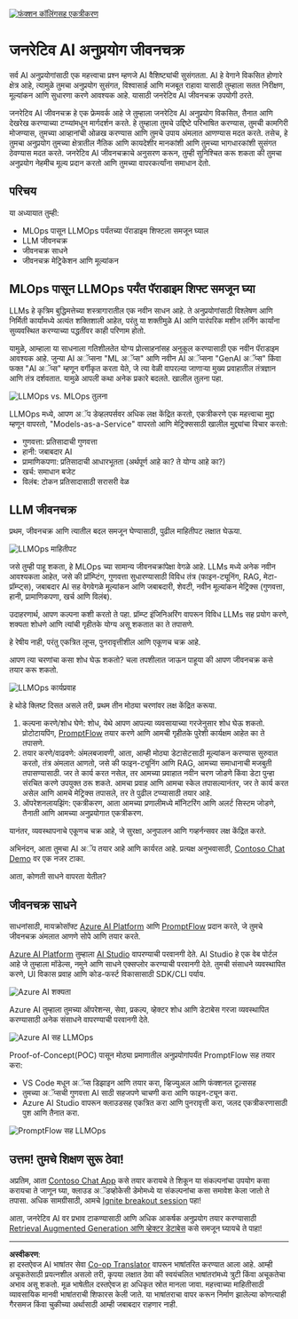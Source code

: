 <!--
CO_OP_TRANSLATOR_METADATA:
{
  "original_hash": "b9d32511b27373a1b21b5789d4fda057",
  "translation_date": "2025-10-17T13:41:00+00:00",
  "source_file": "14-the-generative-ai-application-lifecycle/README.md",
  "language_code": "mr"
}
-->
[![फंक्शन कॉलिंगसह एकत्रीकरण](../../../translated_images/14-lesson-banner.066d74a31727ac121eeac06376a068a397d8e335281e63ce94130d11f516e46b.mr.png)](https://youtu.be/ewtQY_RJrzs?si=dyJ2bjiljH7UUHCh)

# जनरेटिव AI अनुप्रयोग जीवनचक्र

सर्व AI अनुप्रयोगांसाठी एक महत्त्वाचा प्रश्न म्हणजे AI वैशिष्ट्यांची सुसंगतता. AI हे वेगाने विकसित होणारे क्षेत्र आहे, त्यामुळे तुमचा अनुप्रयोग सुसंगत, विश्वासार्ह आणि मजबूत राहावा यासाठी तुम्हाला सतत निरीक्षण, मूल्यांकन आणि सुधारणा करणे आवश्यक आहे. यासाठी जनरेटिव AI जीवनचक्र उपयोगी ठरते.

जनरेटिव AI जीवनचक्र हे एक फ्रेमवर्क आहे जे तुम्हाला जनरेटिव AI अनुप्रयोग विकसित, तैनात आणि देखरेख करण्याच्या टप्प्यांमधून मार्गदर्शन करते. हे तुम्हाला तुमचे उद्दिष्टे परिभाषित करण्यास, तुमची कामगिरी मोजण्यास, तुमच्या आव्हानांची ओळख करण्यास आणि तुमचे उपाय अंमलात आणण्यास मदत करते. तसेच, हे तुमचा अनुप्रयोग तुमच्या क्षेत्रातील नैतिक आणि कायदेशीर मानकांशी आणि तुमच्या भागधारकांशी सुसंगत ठेवण्यास मदत करते. जनरेटिव AI जीवनचक्राचे अनुसरण करून, तुम्ही सुनिश्चित करू शकता की तुमचा अनुप्रयोग नेहमीच मूल्य प्रदान करतो आणि तुमच्या वापरकर्त्यांना समाधान देतो.

## परिचय

या अध्यायात तुम्ही:

- MLOps पासून LLMOps पर्यंतच्या पॅराडाइम शिफ्टला समजून घ्याल
- LLM जीवनचक्र
- जीवनचक्र साधने
- जीवनचक्र मेट्रिकेशन आणि मूल्यांकन

## MLOps पासून LLMOps पर्यंत पॅराडाइम शिफ्ट समजून घ्या

LLMs हे कृत्रिम बुद्धिमत्तेच्या शस्त्रागारातील एक नवीन साधन आहे. ते अनुप्रयोगांसाठी विश्लेषण आणि निर्मिती कार्यांमध्ये अत्यंत शक्तिशाली आहेत, परंतु या शक्तीमुळे AI आणि पारंपरिक मशीन लर्निंग कार्यांना सुव्यवस्थित करण्याच्या पद्धतींवर काही परिणाम होतो.

यामुळे, आम्हाला या साधनाला गतिशीलतेत योग्य प्रोत्साहनांसह अनुकूल करण्यासाठी एक नवीन पॅराडाइम आवश्यक आहे. जुन्या AI अॅप्सना "ML अॅप्स" आणि नवीन AI अॅप्सना "GenAI अॅप्स" किंवा फक्त "AI अॅप्स" म्हणून वर्गीकृत करता येते, जे त्या वेळी वापरल्या जाणाऱ्या मुख्य प्रवाहातील तंत्रज्ञान आणि तंत्र दर्शवतात. यामुळे आपली कथा अनेक प्रकारे बदलते. खालील तुलना पहा.

![LLMOps vs. MLOps तुलना](../../../translated_images/01-llmops-shift.29bc933cb3bb0080a562e1655c0c719b71a72c3be6252d5c564b7f598987e602.mr.png)

LLMOps मध्ये, आपण अॅप डेव्हलपर्सवर अधिक लक्ष केंद्रित करतो, एकत्रीकरणे एक महत्त्वाचा मुद्दा म्हणून वापरतो, "Models-as-a-Service" वापरतो आणि मेट्रिक्ससाठी खालील मुद्द्यांचा विचार करतो:

- गुणवत्ता: प्रतिसादाची गुणवत्ता
- हानी: जबाबदार AI
- प्रामाणिकपणा: प्रतिसादाची आधारभूतता (अर्थपूर्ण आहे का? ते योग्य आहे का?)
- खर्च: समाधान बजेट
- विलंब: टोकन प्रतिसादासाठी सरासरी वेळ

## LLM जीवनचक्र

प्रथम, जीवनचक्र आणि त्यातील बदल समजून घेण्यासाठी, पुढील माहितीपट लक्षात घेऊया.

![LLMOps माहितीपट](../../../translated_images/02-llmops.70a942ead05a7645db740f68727d90160cb438ab71f0fb20548bc7fe5cad83ff.mr.png)

जसे तुम्ही पाहू शकता, हे MLOps च्या सामान्य जीवनचक्रांपेक्षा वेगळे आहे. LLMs मध्ये अनेक नवीन आवश्यकता आहेत, जसे की प्रॉम्प्टिंग, गुणवत्ता सुधारण्यासाठी विविध तंत्र (फाइन-ट्यूनिंग, RAG, मेटा-प्रॉम्प्ट्स), जबाबदार AI सह वेगवेगळे मूल्यांकन आणि जबाबदारी, शेवटी, नवीन मूल्यांकन मेट्रिक्स (गुणवत्ता, हानी, प्रामाणिकपणा, खर्च आणि विलंब).

उदाहरणार्थ, आपण कल्पना कशी करतो ते पहा. प्रॉम्प्ट इंजिनिअरिंग वापरून विविध LLMs सह प्रयोग करणे, शक्यता शोधणे आणि त्यांची गृहीतके योग्य असू शकतात का ते तपासणे.

हे रेषीय नाही, परंतु एकत्रित लूप्स, पुनरावृत्तीशील आणि एकूणच चक्र आहे.

आपण त्या चरणांचा कसा शोध घेऊ शकतो? चला तपशीलात जाऊन पाहूया की आपण जीवनचक्र कसे तयार करू शकतो.

![LLMOps कार्यप्रवाह](../../../translated_images/03-llm-stage-flows.3a1e1c401235a6cfa886ed6ba04aa52a096a545e1bc44fa54d7d5983a7201892.mr.png)

हे थोडे क्लिष्ट दिसत असले तरी, प्रथम तीन मोठ्या चरणांवर लक्ष केंद्रित करूया.

1. कल्पना करणे/शोध घेणे: शोध, येथे आपण आपल्या व्यवसायाच्या गरजेनुसार शोध घेऊ शकतो. प्रोटोटायपिंग, [PromptFlow](https://microsoft.github.io/promptflow/index.html?WT.mc_id=academic-105485-koreyst) तयार करणे आणि आमची गृहीतके पुरेशी कार्यक्षम आहेत का ते तपासणे.
2. तयार करणे/वाढवणे: अंमलबजावणी, आता, आम्ही मोठ्या डेटासेटसाठी मूल्यांकन करण्यास सुरुवात करतो, तंत्र अंमलात आणतो, जसे की फाइन-ट्यूनिंग आणि RAG, आमच्या समाधानाची मजबुती तपासण्यासाठी. जर ते कार्य करत नसेल, तर आमच्या प्रवाहात नवीन चरण जोडणे किंवा डेटा पुन्हा संरचित करणे उपयुक्त ठरू शकते. आमचा प्रवाह आणि आमचा स्केल तपासल्यानंतर, जर ते कार्य करत असेल आणि आमचे मेट्रिक्स तपासले, तर ते पुढील टप्प्यासाठी तयार आहे.
3. ऑपरेशनलायझिंग: एकत्रीकरण, आता आमच्या प्रणालीमध्ये मॉनिटरिंग आणि अलर्ट सिस्टम जोडणे, तैनाती आणि आमच्या अनुप्रयोगात एकत्रीकरण.

यानंतर, व्यवस्थापनाचे एकूणच चक्र आहे, जे सुरक्षा, अनुपालन आणि गव्हर्नन्सवर लक्ष केंद्रित करते.

अभिनंदन, आता तुमचा AI अॅप तयार आहे आणि कार्यरत आहे. प्रत्यक्ष अनुभवासाठी, [Contoso Chat Demo](https://nitya.github.io/contoso-chat/?WT.mc_id=academic-105485-koreys) वर एक नजर टाका.

आता, कोणती साधने वापरता येतील?

## जीवनचक्र साधने

साधनांसाठी, मायक्रोसॉफ्ट [Azure AI Platform](https://azure.microsoft.com/solutions/ai/?WT.mc_id=academic-105485-koreys) आणि [PromptFlow](https://microsoft.github.io/promptflow/index.html?WT.mc_id=academic-105485-koreyst) प्रदान करते, जे तुमचे जीवनचक्र अंमलात आणणे सोपे आणि तयार करते.

[Azure AI Platform](https://azure.microsoft.com/solutions/ai/?WT.mc_id=academic-105485-koreys) तुम्हाला [AI Studio](https://ai.azure.com/?WT.mc_id=academic-105485-koreys) वापरण्याची परवानगी देते. AI Studio हे एक वेब पोर्टल आहे जे तुम्हाला मॉडेल्स, नमुने आणि साधने एक्सप्लोर करण्याची परवानगी देते. तुमची संसाधने व्यवस्थापित करणे, UI विकास प्रवाह आणि कोड-फर्स्ट विकासासाठी SDK/CLI पर्याय.

![Azure AI शक्यता](../../../translated_images/04-azure-ai-platform.80203baf03a12fa8b166e194928f057074843d1955177baf0f5b53d50d7b6153.mr.png)

Azure AI तुम्हाला तुमच्या ऑपरेशन्स, सेवा, प्रकल्प, व्हेक्टर शोध आणि डेटाबेस गरजा व्यवस्थापित करण्यासाठी अनेक संसाधने वापरण्याची परवानगी देते.

![Azure AI सह LLMOps](../../../translated_images/05-llm-azure-ai-prompt.a5ce85cdbb494bdf95420668e3464aae70d8b22275a744254e941dd5e73ae0d2.mr.png)

Proof-of-Concept(POC) पासून मोठ्या प्रमाणातील अनुप्रयोगांपर्यंत PromptFlow सह तयार करा:

- VS Code मधून अॅप्स डिझाइन आणि तयार करा, व्हिज्युअल आणि फंक्शनल टूल्ससह
- तुमच्या अॅप्सची गुणवत्ता AI साठी सहजपणे चाचणी करा आणि फाइन-ट्यून करा.
- Azure AI Studio वापरून क्लाउडसह एकत्रित करा आणि पुनरावृत्ती करा, जलद एकत्रीकरणासाठी पुश आणि तैनात करा.

![PromptFlow सह LLMOps](../../../translated_images/06-llm-promptflow.a183eba07a3a7fdf4aa74db92a318b8cbbf4a608671f6b166216358d3203d8d4.mr.png)

## उत्तम! तुमचे शिक्षण सुरू ठेवा!

अप्रतिम, आता [Contoso Chat App](https://nitya.github.io/contoso-chat/?WT.mc_id=academic-105485-koreyst) कसे तयार करायचे ते शिकून या संकल्पनांचा उपयोग कसा करायचा ते जाणून घ्या, क्लाउड अॅडव्होकेसी डेमोमध्ये या संकल्पनांचा कसा समावेश केला जातो ते तपासा. अधिक सामग्रीसाठी, आमचे [Ignite breakout session](https://www.youtube.com/watch?v=DdOylyrTOWg) पहा!

आता, जनरेटिव AI वर प्रभाव टाकण्यासाठी आणि अधिक आकर्षक अनुप्रयोग तयार करण्यासाठी [Retrieval Augmented Generation आणि व्हेक्टर डेटाबेस](../15-rag-and-vector-databases/README.md?WT.mc_id=academic-105485-koreyst) कसे समजून घ्यायचे ते पाहा!

---

**अस्वीकरण**:  
हा दस्तऐवज AI भाषांतर सेवा [Co-op Translator](https://github.com/Azure/co-op-translator) वापरून भाषांतरित करण्यात आला आहे. आम्ही अचूकतेसाठी प्रयत्नशील असलो तरी, कृपया लक्षात ठेवा की स्वयंचलित भाषांतरांमध्ये त्रुटी किंवा अचूकतेचा अभाव असू शकतो. मूळ भाषेतील दस्तऐवज हा अधिकृत स्रोत मानला जावा. महत्त्वाच्या माहितीसाठी व्यावसायिक मानवी भाषांतराची शिफारस केली जाते. या भाषांतराचा वापर करून निर्माण झालेल्या कोणत्याही गैरसमज किंवा चुकीच्या अर्थासाठी आम्ही जबाबदार राहणार नाही.
